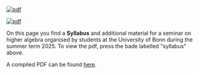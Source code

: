 [![pdf](https://github.com/YordanToshev/HAStSemBonn/actions/workflows/pdf.yml/badge.svg)](https://github.com/YordanToshev/HAStSemBonn/actions/workflows/pdf.yml)

[![pdf](https://img.shields.io/badge/pdf-syllabus-green)](https://github.com/YordanToshev/HAStSemBonn/blob/build/syllabus.pdf)

On this page you find a **Syllabus** and additional material for a seminar on higher algebra organised by students at the University of Bonn during the summer term 2025. 
To view the pdf, press the bade labelled "syllabus" above.

A compiled PDF can be found [here](https://raw.githubusercontent.com/YordanToshev/HAStuSemSum25Bonn/build/syllabus.pdf).
